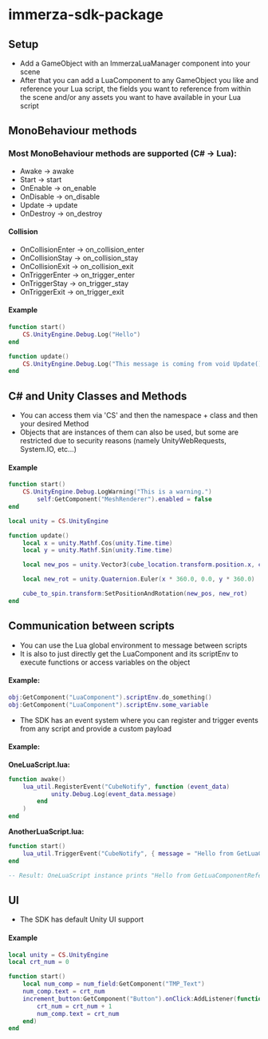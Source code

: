 # immerza-sdk-package

## Setup
* Add a GameObject with an ImmerzaLuaManager component into your scene
* After that you can add a LuaComponent to any GameObject you like and reference your Lua script, the fields you want to reference from within the scene and/or any assets you want to have available in your Lua script

## MonoBehaviour methods
### Most MonoBehaviour methods are supported (C# -> Lua):
* Awake -> awake
* Start -> start
* OnEnable -> on_enable
* OnDisable -> on_disable
* Update -> update
* OnDestroy -> on_destroy
#### Collision
* OnCollisionEnter -> on_collision_enter
* OnCollisionStay -> on_collision_stay
* OnCollisionExit -> on_collision_exit
* OnTriggerEnter -> on_trigger_enter
* OnTriggerStay -> on_trigger_stay
* OnTriggerExit -> on_trigger_exit
#### Example
```lua
function start()
	CS.UnityEngine.Debug.Log("Hello")
end

function update()
	CS.UnityEngine.Debug.Log("This message is coming from void Update().")
end
```
## C# and Unity Classes and Methods
* You can access them via 'CS' and then the namespace + class and then your desired Method
* Objects that are instances of them can also be used, but some are restricted due to security reasons (namely UnityWebRequests, System.IO, etc...)
#### Example
```lua
function start()
	CS.UnityEngine.Debug.LogWarning("This is a warning.")
    	self:GetComponent("MeshRenderer").enabled = false
end

local unity = CS.UnityEngine

function update()
	local x = unity.Mathf.Cos(unity.Time.time)
	local y = unity.Mathf.Sin(unity.Time.time)

	local new_pos = unity.Vector3(cube_location.transform.position.x, cube_location.transform.position.y, cube_location.transform.position.z)

    local new_rot = unity.Quaternion.Euler(x * 360.0, 0.0, y * 360.0)

    cube_to_spin.transform:SetPositionAndRotation(new_pos, new_rot)
end
```
## Communication between scripts
* You can use the Lua global environment to message between scripts
* It is also to just directly get the LuaComponent and its scriptEnv to execute functions or access variables on the object
#### Example:
```Lua
obj:GetComponent("LuaComponent").scriptEnv.do_something()
obj:GetComponent("LuaComponent").scriptEnv.some_variable
```

* The SDK has an event system where you can register and trigger events from any script and provide a custom payload
#### Example:
**OneLuaScript.lua:**
```Lua
function awake()
	lua_util.RegisterEvent("CubeNotify", function (event_data)
			unity.Debug.Log(event_data.message)
		end
	)
end
```

**AnotherLuaScript.lua:**
```Lua
function start()
    lua_util.TriggerEvent("CubeNotify", { message = "Hello from GetLuaComponentReference!" })
end

-- Result: OneLuaScript instance prints "Hello from GetLuaComponentReference!"
```

## UI
* The SDK has default Unity UI support
#### Example
```lua
local unity = CS.UnityEngine
local crt_num = 0

function start()
	local num_comp = num_field:GetComponent("TMP_Text")
	num_comp.text = crt_num
	increment_button:GetComponent("Button").onClick:AddListener(function()
		crt_num = crt_num + 1
		num_comp.text = crt_num
	end)
end
```
